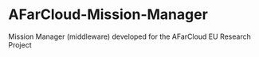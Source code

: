# AFarCloud-Mission-Manager
Mission Manager (middleware) developed for the AFarCloud EU Research Project
